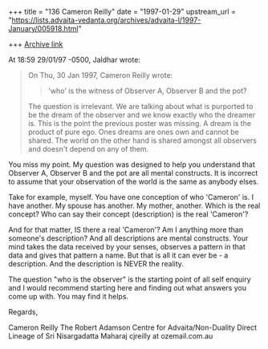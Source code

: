 +++
title = "136 Cameron Reilly"
date = "1997-01-29"
upstream_url = "https://lists.advaita-vedanta.org/archives/advaita-l/1997-January/005918.html"

+++
[Archive link](https://lists.advaita-vedanta.org/archives/advaita-l/1997-January/005918.html)

At 18:59 29/01/97 -0500, Jaldhar wrote:

>On Thu, 30 Jan 1997, Cameron Reilly wrote:
>
>> 'who' is the witness of Observer A, Observer B and the pot?
>
>
>The question is irrelevant.  We are talking about what is purported to be
>the dream of the observer and we know exactly who the dreamer is.  This is
>the point the previous poster was missing.  A dream is the product of pure
>ego.  Ones dreams are ones own and cannot be shared.  The world on the
>other hand is shared amongst all observers and doesn't depend on any of
>them.


You miss my point. My question was designed to help you understand that
Observer A, Observer B and the pot are all mental constructs. It is
incorrect to assume that your observation of the world is the same as
anybody elses.

Take for example, myself. You have one conception of who 'Cameron' is. I
have another. My spouse has another. My mother, another. Which is the real
concept? Who can say their concept (description) is the real 'Cameron'?

And for that matter, IS there a real 'Cameron'? Am I anything more than
someone's description? And all descriptions are mental constructs. Your
mind takes the data received by your senses, observes a pattern in that
data and gives that pattern a name. But that is all it can ever be - a
description. And the description is NEVER the reality.

The question "who is the observer" is the starting point of all self
enquiry and I would recommend starting here and finding out what answers
you come up with. You may find it helps.

Regards,


Cameron Reilly
The Robert Adamson Centre for Advaita/Non-Duality
Direct Lineage of Sri Nisargadatta Maharaj
cjreilly at ozemail.com.au

